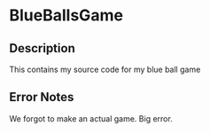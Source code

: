 # BlueBallsGame

## Description

This contains my source code for my blue ball game

## Error Notes

We forgot to make an actual game. Big error.